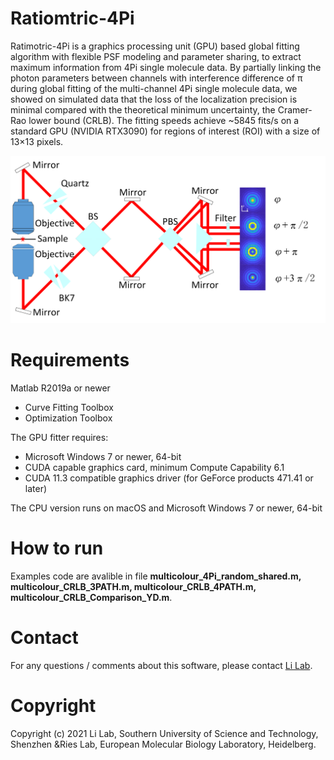 # Ratiomtric-4Pi
 Ratimotric-4Pi is a graphics processing unit (GPU) based global fitting algorithm with flexible PSF modeling and parameter sharing, to extract maximum information from 4Pi single molecule data. By partially linking the photon parameters between channels with interference difference of π during global fitting of the multi-channel 4Pi single molecule data, we showed on simulated data that the loss of the localization precision is minimal compared with the theoretical minimum uncertainty, the Cramer-Rao lower bound (CRLB). The fitting speeds achieve ~5845 fits/s on a standard GPU (NVIDIA RTX3090) for regions of interest (ROI) with a size of 13×13 pixels.
 
 ![workflow overview](https://github.com/Li-Lab-SUSTech/Ratiometric-4Pi/blob/main/Figure/Fig_1_Schematic%20of%204Pi-SMLM.png)


# Requirements
Matlab R2019a or newer  
  - Curve Fitting Toolbox
  - Optimization Toolbox

The GPU fitter requires:
  
  - Microsoft Windows 7 or newer, 64-bit
  - CUDA capable graphics card, minimum Compute Capability 6.1
  - CUDA 11.3 compatible graphics driver (for GeForce products 471.41 or later)

The CPU version runs on macOS and Microsoft Windows 7 or newer, 64-bit

 # How to run
 Examples code are avalible in file **multicolour_4Pi_random_shared.m, multicolour_CRLB_3PATH.m, multicolour_CRLB_4PATH.m, multicolour_CRLB_Comparison_YD.m**. 
 
# Contact
For any questions / comments about this software, please contact [Li Lab](https://faculty.sustech.edu.cn/liym2019/en/).

# Copyright 
Copyright (c) 2021 Li Lab, Southern University of Science and Technology, Shenzhen &Ries Lab, European Molecular Biology Laboratory, Heidelberg.
